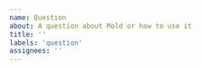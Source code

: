 ```yaml
---
name: Question
about: A question about Mold or how to use it
title: ''
labels: 'question'
assignees: ''
---
```


<!-- Write your question here -->
